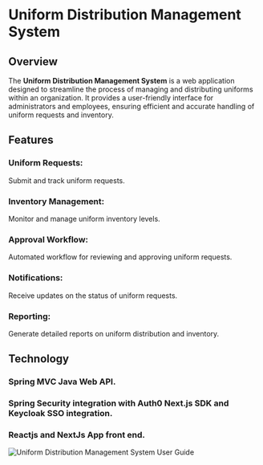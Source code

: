 # Uniform Distribution Management System

## Overview
The **Uniform Distribution Management System** is a web application designed to streamline the process of managing and distributing uniforms within an organization. It provides a user-friendly interface for administrators and employees, ensuring efficient and accurate handling of uniform requests and inventory.

## Features
### Uniform Requests: 
Submit and track uniform requests.
### Inventory Management: 
Monitor and manage uniform inventory levels.
### Approval Workflow: 
Automated workflow for reviewing and approving uniform requests.
### Notifications: 
Receive updates on the status of uniform requests.
### Reporting: 
Generate detailed reports on uniform distribution and inventory.
## Technology 
### Spring MVC Java Web API.
### Spring Security integration with Auth0 Next.js SDK and Keycloak SSO integration.
### Reactjs and NextJs App front end.

![Uniform Distribution Management System User Guide](https://github.com/user-attachments/assets/6e1b6488-6c81-41c2-a9bf-5f61666fdaf0)

